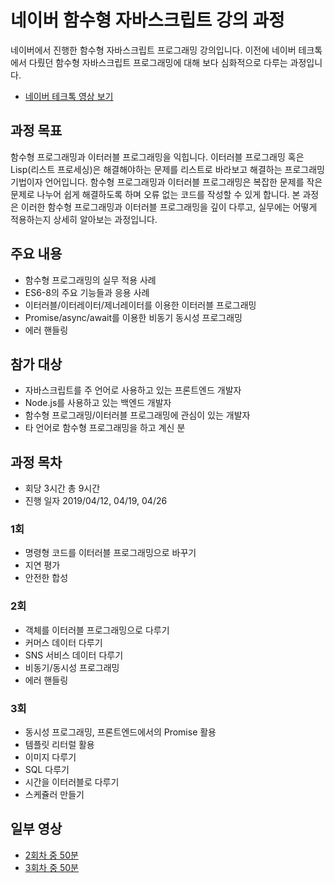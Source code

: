 # 네이버 함수형 자바스크립트 강의 과정

네이버에서 진행한 함수형 자바스크립트 프로그래밍 강의입니다. 이전에 네이버 테크톡에서 다뤘던 함수형 자바스크립트 프로그래밍에 대해 보다 심화적으로 다루는 과정입니다.
 - [네이버 테크톡 영상 보기](https://youtu.be/fWRMM6AaMMc)

## 과정 목표
함수형 프로그래밍과 이터러블 프로그래밍을 익힙니다. 이터러블 프로그래밍 혹은 Lisp(리스트 프로세싱)은 해결해야하는 문제를 리스트로 바라보고 해결하는 프로그래밍 기법이자 언어입니다. 함수형 프로그래밍과 이터러블 프로그래밍은 복잡한 문제를 작은 문제로 나누어 쉽게 해결하도록 하며 오류 없는 코드를 작성할 수 있게 합니다. 본 과정은 이러한 함수형 프로그래밍과 이터러블 프로그래밍을 깊이 다루고, 실무에는 어떻게 적용하는지 상세히 알아보는 과정입니다.

## 주요 내용
 - 함수형 프로그래밍의 실무 적용 사례
 - ES6-8의 주요 기능들과 응용 사례
 - 이터러블/이터레이터/제너레이터를 이용한 이터러블 프로그래밍
 - Promise/async/await를 이용한 비동기 동시성 프로그래밍
 - 에러 핸들링

## 참가 대상
 - 자바스크립트를 주 언어로 사용하고 있는 프론트엔드 개발자
 - Node.js를 사용하고 있는 백엔드 개발자
 - 함수형 프로그래밍/이터러블 프로그래밍에 관심이 있는 개발자
 - 타 언어로 함수형 프로그래밍을 하고 계신 분

## 과정 목차
 - 회당 3시간 총 9시간
 - 진행 일자 2019/04/12, 04/19, 04/26

### 1회
 - 명령형 코드를 이터러블 프로그래밍으로 바꾸기
 - 지연 평가
 - 안전한 합성

### 2회
 - 객체를 이터러블 프로그래밍으로 다루기
 - 커머스 데이터 다루기
 - SNS 서비스 데이터 다루기
 - 비동기/동시성 프로그래밍
 - 에러 핸들링

### 3회
 - 동시성 프로그래밍, 프론트엔드에서의 Promise 활용
 - 템플릿 리터럴 활용
 - 이미지 다루기
 - SQL 다루기
 - 시간을 이터러블로 다루기
 - 스케쥴러 만들기

## 일부 영상
 - [2회차 중 50분](https://www.youtube.com/watch?v=D2PGBylHtRY)
 - [3회차 중 50분](https://www.youtube.com/watch?v=QblRxIvyiWg)